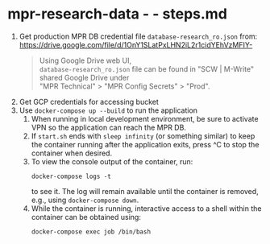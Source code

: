 # mpr-research-data - - steps.md

1. Get production MPR DB credential file `database-research_ro.json` from:
   https://drive.google.com/file/d/1OnY1SLatPxLHN2iL2r1cidYEhVzMFIY-  
   > Using Google Drive web UI,  
   > `database-research_ro.json` file can be found in 
   > "SCW | M-Write" shared Google Drive under  
   > "MPR Technical" > "MPR Config Secrets" > "Prod".
2. Get GCP credentials for accessing bucket
3. Use `docker-compose up --build` to run the application  
   1. When running in local development environment, be sure to
      activate VPN so the application can reach the MPR DB.
   2. If `start.sh` ends with `sleep infinity` (or something similar) to
      keep the container running after the application exits, press ^C
      to stop the container when desired.
   3. To view the console output of the container, run:  
      ```
      docker-compose logs -t
      ```  
      to see it.  The log will remain available until the container is
      removed, e.g., using `docker-compose down`.
   5. While the container is running, interactive access to a shell
      within the container can be obtained using:  
      ```
      docker-compose exec job /bin/bash
      ```
